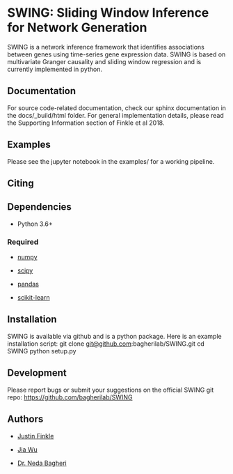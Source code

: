 SWING: Sliding Window Inference for Network Generation
=======================================

SWING is a network inference framework that identifies associations between genes using time-series gene expression data. SWING is based on multivariate Granger causality and sliding window regression and is currently implemented in python. 

Documentation
-------------
For source code-related documentation, check our sphinx documentation in the docs/_build/html folder. For general implementation details, please read the Supporting Information section of Finkle et al 2018.

Examples
--------
Please see the jupyter notebook in the examples/ for a working pipeline.

Citing
------

Dependencies
------------

- Python 3.6+

### Required

- [numpy](http://www.numpy.org/)

- [scipy](http://www.scipy.org/)

- [pandas](http://pandas.pydata.org/)

- [scikit-learn](http://scikit-learn.org/stable/)

Installation
------------
SWING is available via github and is a python package. Here is an example installation script:
git clone git@github.com:bagherilab/SWING.git
cd SWING
python setup.py
 
Development
-----------
Please report bugs or submit your suggestions on the official SWING git repo:
https://github.com/bagherilab/SWING

Authors
-----------

- [Justin Finkle](https://github.com/justinfinkle)

- [Jia Wu](https://github.com/jiawu)

- [Dr. Neda Bagheri](http://www.mccormick.northwestern.edu/research-faculty/directory/profiles/bagheri-neda.html)
